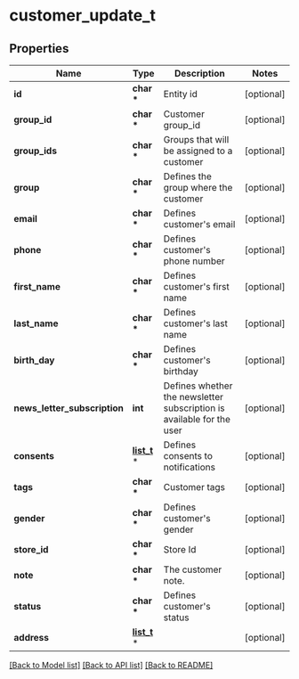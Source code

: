# customer_update_t

## Properties
Name | Type | Description | Notes
------------ | ------------- | ------------- | -------------
**id** | **char \*** | Entity id | [optional] 
**group_id** | **char \*** | Customer group_id | [optional] 
**group_ids** | **char \*** | Groups that will be assigned to a customer | [optional] 
**group** | **char \*** | Defines the group where the customer | [optional] 
**email** | **char \*** | Defines customer&#39;s email | [optional] 
**phone** | **char \*** | Defines customer&#39;s phone number | [optional] 
**first_name** | **char \*** | Defines customer&#39;s first name | [optional] 
**last_name** | **char \*** | Defines customer&#39;s last name | [optional] 
**birth_day** | **char \*** | Defines customer&#39;s birthday | [optional] 
**news_letter_subscription** | **int** | Defines whether the newsletter subscription is available for the user | [optional] 
**consents** | [**list_t**](customer_add_consents_inner.md) \* | Defines consents to notifications | [optional] 
**tags** | **char \*** | Customer tags | [optional] 
**gender** | **char \*** | Defines customer&#39;s gender | [optional] 
**store_id** | **char \*** | Store Id | [optional] 
**note** | **char \*** | The customer note. | [optional] 
**status** | **char \*** | Defines customer&#39;s status | [optional] 
**address** | [**list_t**](customer_update_address_inner.md) \* |  | [optional] 

[[Back to Model list]](../README.md#documentation-for-models) [[Back to API list]](../README.md#documentation-for-api-endpoints) [[Back to README]](../README.md)


